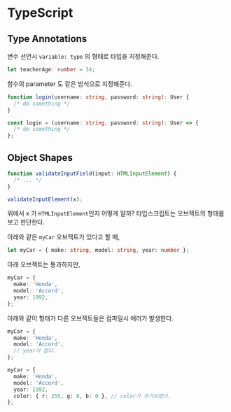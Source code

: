 # TypeScript

## Type Annotations

변수 선언시 `variable: type` 의 형태로 타입을 지정해준다.

```ts
let teacherAge: number = 34;
```

함수의 parameter 도 같은 방식으로 지정해준다.

```ts
function login(username: string, password: string): User {
  /* do something */
}

const login = (username: string, password: string): User => {
  /* do something */
};
```

## Object Shapes

```ts
function validateInputField(input: HTMLInputElement) {
  /* ... */
}

validateInputElement(x);
```

위에서 x 가 `HTMLInputElement`인지 어떻게 알까? 타입스크립트는 오브젝트의 형태를 보고 판단한다.

아래와 같은 `myCar` 오브젝트가 있다고 할 때,

```ts
let myCar = { make: string, model: string, year: number };
```

아래 오브젝트는 통과하지만,

```ts
myCar = {
  make: 'Honda',
  model: 'Accord',
  year: 1992,
};
```

아래와 같이 형태가 다른 오브젝트들은 컴파일시 에러가 발생한다.

```ts
myCar = {
  make: 'Honda',
  model: 'Accord',
  // year가 없다.
};

myCar = {
  make: 'Honda',
  model: 'Accord',
  year: 1992,
  color: { r: 255, g: 0, b: 0 }, // color가 추가되었다.
};
```
